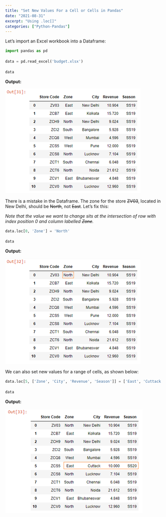 ```yaml
---
title: "Set New Values For a Cell or Cells in Pandas"
date: "2021-08-31"
excerpt: "Using .loc[]"
categories: ["Python-Pandas"]
---
```


Let’s import an Excel workbook into a Dataframe:

```py {numberLines}
import pandas as pd

data = pd.read_excel('budget.xlsx')

data
```

**Output:**

![Data](../images/pandasSetValue/data.png)

There is a mistake in the Dataframe. The zone for the store ~~ZV03~~, located in New Delhi, should be ~~North~~, not ~~East~~. Let’s fix this:

_Note that the value we want to change sits at the intersection of row with index position 0 and column labelled ~~Zone~~._

```py {numberLines}
data.loc[0, 'Zone'] = 'North'

data
```

**Output:**

![Single Cell](../images/pandasSetValue/singleCell.png)

We can also set new values for a range of cells, as shown below:

```py {numberLines}
data.loc[5, ['Zone', 'City', 'Revenue', 'Season']] = ['East', 'Cuttack', 10, 'SS20']

data
```

**Output:**

![Cell Range](../images/pandasSetValue/cellRange.png)

